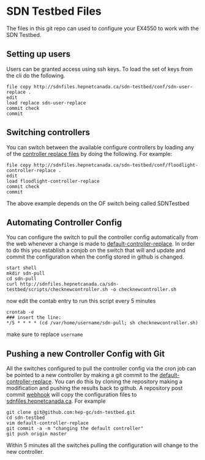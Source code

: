 SDN Testbed Files
=================

The files in this git repo can used to configure your EX4550 to work with the SDN Testbed.


Setting up users
---------------

Users can be granted access using ssh keys. To load the set of keys from the cli do the following.

    file copy http://sdnfiles.hepnetcanada.ca/sdn-testbed/conf/sdn-user-replace .
    edit
    load replace sdn-user-replace
    commit check
    commit
    

Switching controllers
----------------------

You can switch between the available configure controllers by loading any of the 
[controller replace files][1] by doing the following. For example:

    file copy http://sdnfiles.hepnetcanada.ca/sdn-testbed/conf/floodlight-controller-replace .
    edit 
    load floodlight-controller-replace
    commit check
    commit

The above example depends on the OF switch being called SDNTestbed


Automating Controller Config
----------

You can configure the switch to pull the controller config automatically from
the web whenever a change is made to [default-controller-replace][2]. In order to do this 
you establish a conjob on the switch that will and update and commit the configuration when
the config stored in github is changed. 

    start shell
    mkdir sdn-pull
    cd sdn-pull
    curl http://sdnfiles.hepnetcanada.ca/sdn-testbed/scripts/checknewcontroller.sh -o checknewcontroller.sh

now edit the contab entry to run this script every 5 minutes

    crontab -e 
    ### insert the line:
    */5 * * * * (cd /var/home/username/sdn-pull; sh checknewcontroller.sh)

make sure to replace `username`

Pushing a new Controller Config with Git
--------------------

All the switches configured to pull the controller config via the cron job can be pointed to a 
new controller by making a git commit to the [default-controller-replace][2]. You can do this by
cloning the repository making a modification and pushing the results back to github. A repository 
post commit [webhook][4] will copy the configuration files to [sdnfiles.hepnetcanada.ca][3]. For example

    git clone git@github.com:hep-gc/sdn-testbed.git
    cd sdn-testbed
    vim default-controller-replace
    git commit -a -m "changing the default controller"
    git push origin master

Within 5 minutes all the switches pulling the configuration will change to the new controller.


[1]:https://github.com/hep-gc/sdn-testbed/tree/master/conf
[2]:https://github.com/hep-gc/sdn-testbed/blob/master/conf/default-controller-replace
[3]:http://sdnfiles.hepnetcanada.ca/
[4]:http://developer.github.com/webhooks/
    




